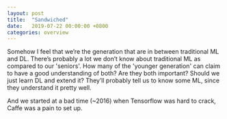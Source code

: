 ```yaml
---
layout: post
title:  "Sandwiched"
date:   2019-07-22 00:00:00 +0800
categories: overview
---
```


Somehow I feel that we’re the generation that are in between traditional ML and DL. 
There’s probably a lot we don’t know about traditional ML as compared to our 'seniors'. How many of the 'younger generation' can claim to have a good understanding of both? Are they both important? Should we just learn DL and extend it? 
They’ll probably tell us to know some ML, since they understand it pretty well.

And we started at a bad time (~2016) when Tensorflow was hard to crack, Caffe was a pain to set up.
